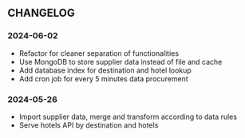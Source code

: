 ## CHANGELOG

### 2024-06-02
- Refactor for cleaner separation of functionalities
- Use MongoDB to store supplier data instead of file and cache
- Add database index for destination and hotel lookup
- Add cron job for every 5 minutes data procurement

### 2024-05-26
- Import supplier data, merge and transform according to data rules
- Serve hotels API by destination and hotels